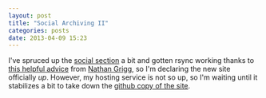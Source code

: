 ```yaml
---
layout: post
title: "Social Archiving II"
categories: posts
date: 2013-04-09 15:23
---
```

I've spruced up the [social section](/social/) a bit and gotten rsync working thanks to [this helpful advice](http://nathangrigg.net/2012/04/rsyncing-jekyll/) from [Nathan Grigg](http://nathangrigg.net/), so I'm declaring the new site officially *up*.  However, my hosting service is not so up, so I'm waiting until it stabilizes a bit to take down the [github copy of the site](http://mcdemarco.github.com/).

